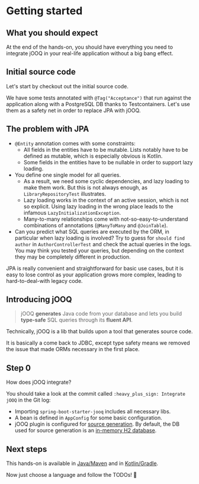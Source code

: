# Getting started

## What you should expect

At the end of the hands-on, you should have everything you need to integrate jOOQ in your real-life application without a big bang effect.

## Initial source code

Let's start by checkout out the initial source code.

We have some tests annotated with `@Tag("Acceptance")` that run against the application along with a PostgreSQL DB thanks to Testcontainers.
Let's use them as a safety net in order to replace JPA with jOOQ.

## The problem with JPA

* `@Entity` annotation comes with some constraints:
  * All fields in the entities have to be mutable. Lists notably have to be defined as mutable, which is especially obvious is Kotlin.
  * Some fields in the entities have to be nullable in order to support lazy loading.
* You define one single model for all queries.
  * As a result, we need some cyclic dependencies, and lazy loading to make them work. 
    But this is not always enough, as `LibraryRepositoryTest` illustrates.
  * Lazy loading works in the context of an active session, which is not so explicit.
    Using lazy loading in the wrong place leads to the infamous `LazyInitializationException`.
  * Many-to-many relationships come with not-so-easy-to-understand combinations of annotations (`@ManyToMany` and `@JoinTable`).
* Can you predict what SQL queries are executed by the ORM, in particular when lazy loading is involved?
  Try to guess for `should find author` in `AuthorControllerTest` and check the actual queries in the logs.
  You may think you tested your queries, but depending on the context they may be completely different in production.

JPA is really convenient and straightforward for basic use cases, but it is easy to lose control as your application grows more complex, leading to hard-to-deal-with legacy code.

## Introducing jOOQ

> jOOQ **generates** Java code from your database and lets you build **type-safe** SQL queries through its **fluent API**.

Technically, jOOQ is a lib that builds upon a tool that generates source code.

It is basically a come back to JDBC, except type safety means we removed the issue that made ORMs necessary in the first place.

## Step 0

How does jOOQ integrate?

You should take a look at the commit called `:heavy_plus_sign: Integrate jOOQ` in the Git log:

* Importing `spring-boot-starter-jooq` includes all necessary libs.
* A bean is defined in `AppConfig` for some basic configuration.
* jOOQ plugin is configured for [source generation](source-generation.md).
  By default, the DB used for source generation is an [in-memory H2 database](https://h2database.com).

## Next steps

This hands-on is available in [Java/Maven](../java/README.md) and in [Kotlin/Gradle](../kotlin/README.md).

Now just choose a language and follow the TODOs! :rocket:
